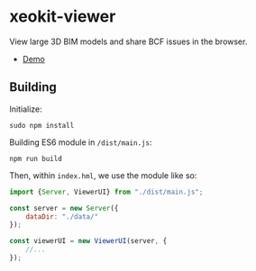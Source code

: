 # xeokit-viewer

View large 3D BIM models and share BCF issues in the browser.

* [Demo](https://xeokit.github.io/xeokit-viewer/index.html)


## Building 

Initialize:

````
sudo npm install
````

Building ES6 module in ````/dist/main.js````:

````
npm run build
````

Then, within ````index.hml````, we use the module like so:

````javascript
import {Server, ViewerUI} from "./dist/main.js";

const server = new Server({
    dataDir: "./data/"
});

const viewerUI = new ViewerUI(server, {
    //...
});
````